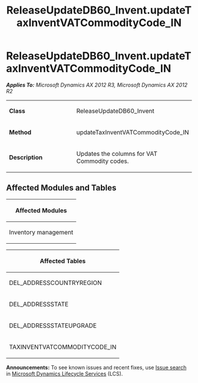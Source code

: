 ﻿---
title: ReleaseUpdateDB60_Invent.updateTaxInventVATCommodityCode_IN
TOCTitle: ReleaseUpdateDB60_Invent.updateTaxInventVATCommodityCode_IN
ms:assetid: ee0fc991-c9ff-04a6-da6d-ae36591fbb20
ms:mtpsurl: https://msdn.microsoft.com/en-us/library/JJ719959(v=AX.60)
ms:contentKeyID: 49712031
ms.date: 05/18/2015
mtps_version: v=AX.60
---

# ReleaseUpdateDB60\_Invent.updateTaxInventVATCommodityCode\_IN 


_**Applies To:** Microsoft Dynamics AX 2012 R3, Microsoft Dynamics AX 2012 R2_

<table>
<colgroup>
<col style="width: 50%" />
<col style="width: 50%" />
</colgroup>
<tbody>
<tr class="odd">
<td><p><strong>Class</strong></p></td>
<td><p>ReleaseUpdateDB60_Invent</p></td>
</tr>
<tr class="even">
<td><p><strong>Method</strong></p></td>
<td><p>updateTaxInventVATCommodityCode_IN</p></td>
</tr>
<tr class="odd">
<td><p><strong>Description</strong></p></td>
<td><p>Updates the columns for VAT Commodity codes.</p></td>
</tr>
</tbody>
</table>


## Affected Modules and Tables

<table>
<colgroup>
<col style="width: 100%" />
</colgroup>
<thead>
<tr class="header">
<th><p>Affected Modules</p></th>
</tr>
</thead>
<tbody>
<tr class="odd">
<td><p>Inventory management</p></td>
</tr>
</tbody>
</table>


<table>
<colgroup>
<col style="width: 100%" />
</colgroup>
<thead>
<tr class="header">
<th><p>Affected Tables</p></th>
</tr>
</thead>
<tbody>
<tr class="odd">
<td><p>DEL_ADDRESSCOUNTRYREGION</p></td>
</tr>
<tr class="even">
<td><p>DEL_ADDRESSSTATE</p></td>
</tr>
<tr class="odd">
<td><p>DEL_ADDRESSSTATEUPGRADE</p></td>
</tr>
<tr class="even">
<td><p>TAXINVENTVATCOMMODITYCODE_IN</p></td>
</tr>
</tbody>
</table>

  
**Announcements:** To see known issues and recent fixes, use [Issue search](http://go.microsoft.com/fwlink/?linkid=389258) in [Microsoft Dynamics Lifecycle Services](http://go.microsoft.com/fwlink/?linkid=306505) (LCS).

